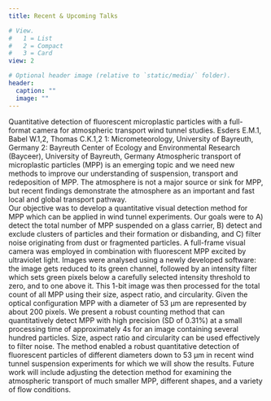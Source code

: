 ```yaml
---
title: Recent & Upcoming Talks

# View.
#   1 = List
#   2 = Compact
#   3 = Card
view: 2

# Optional header image (relative to `static/media/` folder).
header:
  caption: ""
  image: ""
---
```


Quantitative detection of fluorescent microplastic particles with a full-format camera for atmospheric transport wind tunnel studies.
Esders E.M.1, Babel W.1,2, Thomas C.K.1,2
1: Micrometeorology, University of Bayreuth, Germany
2: Bayreuth Center of Ecology and Environmental Research (Bayceer), University of Bayreuth, Germany
Atmospheric transport of microplastic particles (MPP) is an emerging topic and we need new methods to improve our understanding of suspension, transport and redeposition of MPP. The atmosphere is not a major source or sink for MPP, but recent findings demonstrate the atmosphere as an important and fast local and global transport pathway.  
Our objective was to develop a quantitative visual detection method for MPP which can be applied in wind tunnel experiments. Our goals were to A) detect the total number of MPP suspended on a glass carrier,  B) detect and exclude clusters of particles and their formation or disbanding, and C) filter noise originating from dust or fragmented particles. A full-frame visual camera was employed in combination with fluorescent MPP excited by ultraviolet light. Images were analysed using a newly developed software: the image gets reduced to its green channel, followed by an intensity filter which sets green pixels below a carefully selected intensity threshold to zero, and to one above it. This 1-bit image was then processed for the total count of all MPP using their size, aspect ratio, and circularity. Given the optical configuration MPP with a diameter of 53 µm are represented by about 200 pixels. 
We present a robust counting method that can quantitatively detect MPP with high precision (SD of 0.31%) at a small processing time of approximately 4s for an image containing several hundred particles. Size, aspect ratio and circularity can be used effectively to filter noise. The method enabled a robust quantitative detection of fluorescent particles of different diameters down to 53 µm in recent wind tunnel suspension experiments for which we will show the results. Future work will include adjusting the detection method for examining the atmospheric transport of much smaller MPP, different shapes, and a variety of flow conditions.
